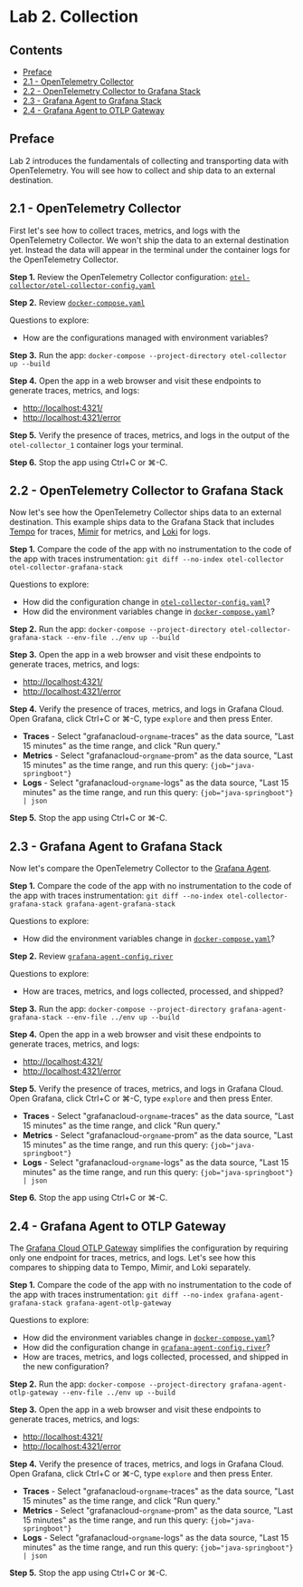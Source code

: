 # Lab 2. Collection

## Contents

* [Preface](#preface)
* [2.1 - OpenTelemetry Collector](#2.1-opentelemetry-collector)
* [2.2 - OpenTelemetry Collector to Grafana Stack](#2.2-grafana-agent-to-grafana-stack)
* [2.3 - Grafana Agent to Grafana Stack](#2.3-grafana-agent-to-grafana-stack)
* [2.4 - Grafana Agent to OTLP Gateway](#2.4-grafana-agent-to-otlp-gateway)


<a name="preface"></a>
## Preface

Lab 2 introduces the fundamentals of collecting and transporting data with OpenTelemetry. You will see how to collect and ship data to an external destination.


<a name="2.1-opentelemetry-collector"></a>
## 2.1 - OpenTelemetry Collector

First let's see how to collect traces, metrics, and logs with the OpenTelemetry Collector. We won't ship the data to an external destination yet. Instead the data will appear in the terminal under the container logs for the OpenTelemetry Collector.

**Step 1.** Review the OpenTelemetry Collector configuration: [`otel-collector/otel-collector-config.yaml`](otel-collector/otel-collector-config.yaml)

**Step 2.** Review [`docker-compose.yaml`](otel-collector/docker-compose.yaml)

Questions to explore:

* How are the configurations managed with environment variables?

**Step 3.** Run the app: `docker-compose --project-directory otel-collector up --build`

**Step 4.** Open the app in a web browser and visit these endpoints to generate traces, metrics, and logs:

* [http://localhost:4321/](http://localhost:4321/)
* [http://localhost:4321/error](http://localhost:4321/error)

**Step 5.** Verify the presence of traces, metrics, and logs in the output of the `otel-collector_1` container logs your terminal.

**Step 6.** Stop the app using Ctrl+C or ⌘-C.


<a name="2.2-opentelemetry-collector-to-grafana-stack"></a>
## 2.2 - OpenTelemetry Collector to Grafana Stack

Now let's see how the OpenTelemetry Collector ships data to an external destination. This example ships data to the Grafana Stack that includes [Tempo](https://grafana.com/oss/tempo) for traces, [Mimir](https://grafana.com/oss/mimir) for metrics, and [Loki](https://grafana.com/oss/loki) for logs.

**Step 1.** Compare the code of the app with no instrumentation to the code of the app with traces instrumentation: `git diff --no-index otel-collector otel-collector-grafana-stack`

Questions to explore:

* How did the configuration change in [`otel-collector-config.yaml`](otel-collector-grafana-stack/otel-collector-config.yaml)?
* How did the environment variables change in [`docker-compose.yaml`](otel-collector-grafana-stack/docker-compose.yaml)?

**Step 2.** Run the app: `docker-compose --project-directory otel-collector-grafana-stack --env-file ../env up --build`

**Step 3.** Open the app in a web browser and visit these endpoints to generate traces, metrics, and logs:

* [http://localhost:4321/](http://localhost:4321/)
* [http://localhost:4321/error](http://localhost:4321/error)

**Step 4.** Verify the presence of traces, metrics, and logs in Grafana Cloud. Open Grafana, click Ctrl+C or ⌘-C, type `explore` and then press Enter.

* **Traces** - Select "grafanacloud-`orgname`-traces" as the data source, "Last 15 minutes" as the time range, and click "Run query."
* **Metrics** - Select "grafanacloud-`orgname`-prom" as the data source, "Last 15 minutes" as the time range, and run this query: `{job="java-springboot"}`
* **Logs** -  Select "grafanacloud-`orgname`-logs" as the data source, "Last 15 minutes" as the time range, and run this query: `{job="java-springboot"} | json`

**Step 5.** Stop the app using Ctrl+C or ⌘-C.


<a name="2.3-grafana-agent-to-grafana-stack"></a>
## 2.3 - Grafana Agent to Grafana Stack

Now let's compare the OpenTelemetry Collector to the [Grafana Agent](https://grafana.com/docs/agent/latest/).

**Step 1.** Compare the code of the app with no instrumentation to the code of the app with traces instrumentation: `git diff --no-index otel-collector-grafana-stack grafana-agent-grafana-stack`

Questions to explore:

* How did the environment variables change in [`docker-compose.yaml`](grafana-agent-grafana-stack/docker-compose.yaml)?

**Step 2.** Review [`grafana-agent-config.river`](grafana-agent-grafana-stack/grafana-agent-config.river)

Questions to explore:

* How are traces, metrics, and logs collected, processed, and shipped?

**Step 3.** Run the app: `docker-compose --project-directory grafana-agent-grafana-stack --env-file ../env up --build`

**Step 4.** Open the app in a web browser and visit these endpoints to generate traces, metrics, and logs:

* [http://localhost:4321/](http://localhost:4321/)
* [http://localhost:4321/error](http://localhost:4321/error)

**Step 5.** Verify the presence of traces, metrics, and logs in Grafana Cloud. Open Grafana, click Ctrl+C or ⌘-C, type `explore` and then press Enter.

* **Traces** - Select "grafanacloud-`orgname`-traces" as the data source, "Last 15 minutes" as the time range, and click "Run query."
* **Metrics** - Select "grafanacloud-`orgname`-prom" as the data source, "Last 15 minutes" as the time range, and run this query: `{job="java-springboot"}`
* **Logs** -  Select "grafanacloud-`orgname`-logs" as the data source, "Last 15 minutes" as the time range, and run this query: `{job="java-springboot"} | json`

**Step 6.** Stop the app using Ctrl+C or ⌘-C.


<a name="2.4-grafana-agent-to-otlp-gateway"></a>
## 2.4 - Grafana Agent to OTLP Gateway

The [Grafana Cloud OTLP Gateway](https://grafana.com/docs/grafana-cloud/data-configuration/otlp/send-data-otlp/) simplifies the configuration by requiring only one endpoint for traces, metrics, and logs. Let's see how this compares to shipping data to Tempo, Mimir, and Loki separately.

**Step 1.** Compare the code of the app with no instrumentation to the code of the app with traces instrumentation: `git diff --no-index grafana-agent-grafana-stack grafana-agent-otlp-gateway`

Questions to explore:

* How did the environment variables change in [`docker-compose.yaml`](grafana-agent-otlp-gateway/docker-compose.yaml)?
* How did the configuration change in [`grafana-agent-config.river`](grafana-agent-otlp-gateway/grafana-agent-config.river)?
* How are traces, metrics, and logs collected, processed, and shipped in the new configuration?

**Step 2.** Run the app: `docker-compose --project-directory grafana-agent-otlp-gateway --env-file ../env up --build`

**Step 3.** Open the app in a web browser and visit these endpoints to generate traces, metrics, and logs:

* [http://localhost:4321/](http://localhost:4321/)
* [http://localhost:4321/error](http://localhost:4321/error)

**Step 4.** Verify the presence of traces, metrics, and logs in Grafana Cloud. Open Grafana, click Ctrl+C or ⌘-C, type `explore` and then press Enter.

* **Traces** - Select "grafanacloud-`orgname`-traces" as the data source, "Last 15 minutes" as the time range, and click "Run query."
* **Metrics** - Select "grafanacloud-`orgname`-prom" as the data source, "Last 15 minutes" as the time range, and run this query: `{job="java-springboot"}`
* **Logs** - Select "grafanacloud-`orgname`-logs" as the data source, "Last 15 minutes" as the time range, and run this query: `{job="java-springboot"} | json`

**Step 5.** Stop the app using Ctrl+C or ⌘-C.

